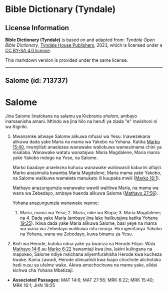 # Bible Dictionary (Tyndale)

## License Information

**Bible Dictionary (Tyndale)** is based on and adapted from: _Tyndale Open Bible Dictionary_, [Tyndale House Publishers](https://tyndaleopenresources.com/), 2023, which is licensed under a [CC BY-SA 4.0 license](https://creativecommons.org/licenses/by-sa/4.0/legalcode.en).

This markdown version is provided under the same license.



--------------------------------

## Salome (id: 713737)

Salome
======

Jina Salome linatokana na salamu ya Kiebrania *shalom,* ambayo inamaanisha amani. Mtindo wa jina hilo na herufi ya ziada "e" mwishoni ni wa Kigiriki.

1. Mwanamke aitwaye Salome alikuwa mfuasi wa Yesu. Inawezekana alikuwa dada yake Maria na mama wa Yakobo na Yohana. Katika [Marko 15:40](https://ref.ly/Mark15:40), mwinjilisti anaelezea wanawake waliokuwa wamesimama chini ya msalaba. Wanawake watatu wanatajwa: Maria Magdalene, Maria mama yake Yakobo mdogo na Yose, na Salome.

    Marko baadaye anaelezea kuhusu wanawake waliowasili kaburini alfajiri. Marko anasimulia kwamba Maria Magdalene, Maria mama yake Yakobo, na Salome walikuwa wameleta manukato ili kuupaka mwili ([Marko 16:1](https://ref.ly/Mark16:1)).

    Mathayo anazungumzia wanawake wawili waliitwa Maria, na mama wa wana wa Zebedayo, ambaye huenda alikuwa Salome ([Mathayo 27:56](https://ref.ly/Matt27:56)).

    Yohana anazungumzia wanawake wanne:

    1. Maria, mama wa Yesu;
        2. Maria, mke wa Klopa;
        3. Maria Magdalene; na
        4. Dada yake Maria (ambaye jina lake halikutajwa katika [Yohana 19:25](https://ref.ly/John19:25)).
        Ikiwa dada yake Maria alikuwa Salome, basi yeye na mama wa wana wa Zebedayo walikuwa mtu mmoja. Hii ingemfanya Yakobo na Yohana, wana wa Zebedayo, kuwa binamu za Yesu.

2. Binti wa Herode, kutoka ndoa yake ya kwanza na Herode Filipo. Wala [Mathayo 14:6](https://ref.ly/Matt14:6) au [Marko 6:22](https://ref.ly/Mark6:22) hawamtaji kwa jina, lakini kulingana na mapokeo, Salome ndiye msichana aliyemfurahisha Herode kwa kucheza kwake. Kama zawadi, Herode alimuahidi kwa kiapo chochote alichotaka hadi nusu ya ufalme wake. Akiwa amechochewa na mama yake, alidai kichwa cha Yohana Mbatizaji.

* **Associated Passages:** MAT 14:6; MAT 27:56; MRK 6:22; MRK 15:40; MRK 16:1; JHN 19:25

